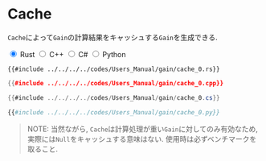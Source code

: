 # Cache

`Cache`によって`Gain`の計算結果をキャッシュする`Gain`を生成できる.

<div class="tabs">
<input id="rust_tab_cache" type="radio" class="tab" name="tab_cache" checked>
<label class="tab_item" n=4 for="rust_tab_cache">Rust</label>
<input id="cpp_tab_cache" type="radio" class="tab" name="tab_cache">
<label class="tab_item" n=4 for="cpp_tab_cache">C++</label>
<input id="cs_tab_cache" type="radio" class="tab" name="tab_cache">
<label class="tab_item" n=4 for="cs_tab_cache">C#</label>
<input id="python_tab_cache" type="radio" class="tab" name="tab_cache">
<label class="tab_item" n=4 for="python_tab_cache">Python</label>

```rust,edition2024
{{#include ../../../../codes/Users_Manual/gain/cache_0.rs}}
```

```cpp
{{#include ../../../../codes/Users_Manual/gain/cache_0.cpp}}
```

```cs
{{#include ../../../../codes/Users_Manual/gain/cache_0.cs}}
```

```python
{{#include ../../../../codes/Users_Manual/gain/cache_0.py}}
```
</div>

> NOTE: 当然ながら, `Cache`は計算処理が重い`Gain`に対してのみ有効なため, 実際には`Null`をキャッシュする意味はない. 使用時は必ずベンチマークを取ること.
